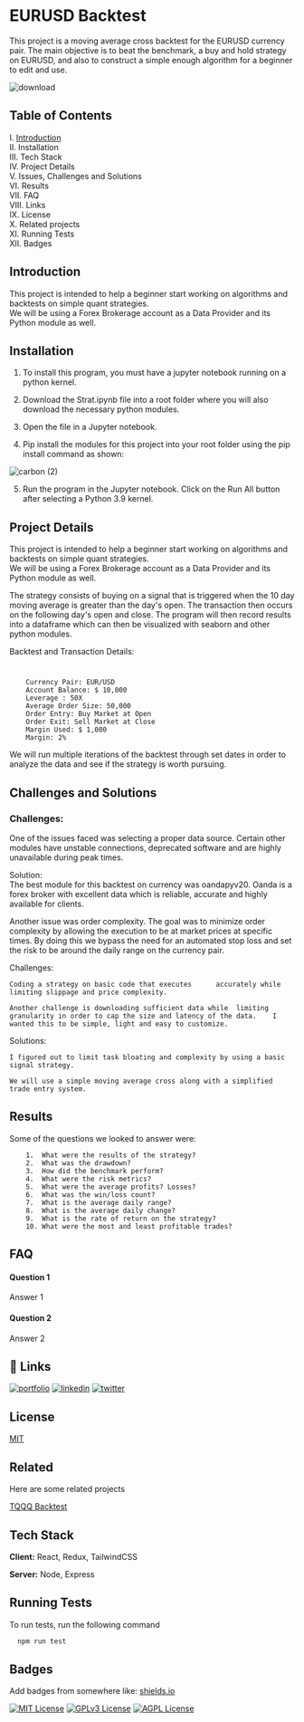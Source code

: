 
# EURUSD Backtest 

This project is a moving average cross backtest for the EURUSD currency pair. The main objective is to beat the benchmark, a buy and hold strategy on EURUSD, and 
also to construct a simple enough algorithm for a beginner to edit and use. 



![download](https://github.com/guzmanwolfrank/Trading/assets/29739578/7f69d82c-c6c6-4888-98f4-bae893de9b33)

## Table of Contents 

I. [Introduction](https://github.com/guzmanwolfrank/Trading/tree/terra/Backtests/EURUSDMavg#introduction) <br />
II. Installation <br />
III. Tech Stack  <br />
IV. Project Details <br />
V. Issues, Challenges and Solutions <br />
VI.  Results <br />
VII. FAQ <br />
VIII. Links <br />
IX. License <br />
X. Related projects <br />
XI. Running Tests <br />
XII. Badges  <br />


## Introduction 

This project is intended to help a beginner start working on algorithms and backtests on simple quant strategies.  
We will be using a Forex Brokerage account as a Data Provider and its Python module as well. 








## Installation

1. To install this program, you must have a jupyter notebook running on a python kernel. 

2.  Download the Strat.ipynb file into a root folder where you will also download the necessary python modules. 

3.  Open the file in a Jupyter notebook.  

4. Pip install the modules for this 
project into your root folder using the pip install command as shown:

![carbon (2)](https://github.com/guzmanwolfrank/Trading/assets/29739578/f0f09919-20f8-4e3f-8b1c-58deb1e296e2)


5.  Run the program in the Jupyter notebook.  Click on the Run All button after selecting a Python 3.9 kernel.  


## Project Details

This project is intended to help a beginner start working on algorithms and backtests on simple quant strategies.  
We will be using a Forex Brokerage account as a Data Provider and its Python module as well. 

The strategy consists of buying on a signal that is triggered when the 10 day moving average is greater than the day's open. 
The transaction then occurs on the following day's open and close. 
The program will then record results into a dataframe which can then be visualized with seaborn and other python modules. 


Backtest and Transaction Details: 
#
        Currency Pair: EUR/USD 
        Account Balance: $ 10,000
        Leverage : 50X
        Average Order Size: 50,000
        Order Entry: Buy Market at Open
        Order Exit: Sell Market at Close
        Margin Used: $ 1,000
        Margin: 2%


We will run multiple iterations of the backtest through set dates in order to analyze the data and see if the strategy is worth pursuing. 


## Challenges and Solutions

### Challenges: <br />

One of the issues faced was selecting a proper data source. Certain other modules have unstable connections, deprecated software and are highly unavailable during peak times. 


Solution: <br />
The best module for this backtest on currency was oandapyv20.  Oanda is a forex broker with excellent data which is reliable, accurate and highly available for clients.  

Another issue was order complexity. The goal was to minimize order complexity by allowing the execution to be at market prices at specific times. By doing this we bypass the need for 
an automated stop loss and set the risk to be around the daily range on the currency pair.    


Challenges:  

    Coding a strategy on basic code that executes      accurately while limiting slippage and price complexity.   

    Another challenge is downloading sufficient data while  limiting granularity in order to cap the size and latency of the data.    I wanted this to be simple, light and easy to customize.  

Solutions:  

    I figured out to limit task bloating and complexity by using a basic signal strategy. 

    We will use a simple moving average cross along with a simplified trade entry system. 




## Results 

Some of the questions we looked to answer were:

        1.  What were the results of the strategy?
        2.  What was the drawdown?
        3.  How did the benchmark perform?
        4.  What were the risk metrics? 
        5.  What were the average profits? Losses?
        6.  What was the win/loss count?
        7.  What is the average daily range? 
        8.  What is the average daily change?
        9.  What is the rate of return on the strategy?
        10. What were the most and least profitable trades? 
## FAQ

#### Question 1

Answer 1

#### Question 2

Answer 2


## 🔗 Links
[![portfolio](https://img.shields.io/badge/my_portfolio-000?style=for-the-badge&logo=ko-fi&logoColor=white)](https://www.wolfrankguzman.com/)
[![linkedin](https://img.shields.io/badge/linkedin-0A66C2?style=for-the-badge&logo=linkedin&logoColor=white)](https://www.linkedin.com/in/wolfrank/)
[![twitter](https://img.shields.io/badge/twitter-1DA1F2?style=for-the-badge&logo=twitter&logoColor=white)](https://twitter.com/wolfranknyc)


## License

[MIT](https://choosealicense.com/licenses/mit/)


## Related

Here are some related projects

[TQQQ Backtest](https://github.com/)


## Tech Stack

**Client:** React, Redux, TailwindCSS

**Server:** Node, Express


## Running Tests

To run tests, run the following command

```bash
  npm run test
```


## Badges

Add badges from somewhere like: [shields.io](https://shields.io/)

[![MIT License](https://img.shields.io/badge/License-MIT-green.svg)](https://choosealicense.com/licenses/mit/)
[![GPLv3 License](https://img.shields.io/badge/License-GPL%20v3-yellow.svg)](https://opensource.org/licenses/)
[![AGPL License](https://img.shields.io/badge/license-AGPL-blue.svg)](http://www.gnu.org/licenses/agpl-3.0)


